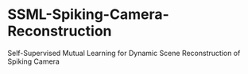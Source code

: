 # SSML-Spiking-Camera-Reconstruction
Self-Supervised Mutual Learning for Dynamic Scene Reconstruction of Spiking Camera
